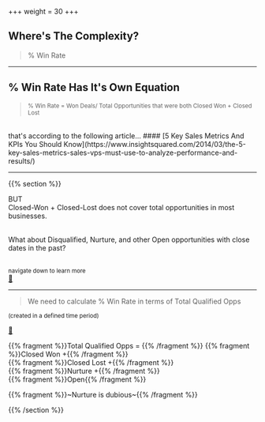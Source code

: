 +++
weight = 30
+++

## Where's The Complexity?

>% Win Rate

---

## % Win Rate Has It's Own Equation

><small>% Win Rate = Won Deals/ Total Opportunities that were both Closed Won + Closed Lost</small>

<br>
that's according to the following article...
#### [5 Key Sales Metrics And KPIs You Should Know](https://www.insightsquared.com/2014/03/the-5-key-sales-metrics-sales-vps-must-use-to-analyze-performance-and-results/)

---

{{% section %}}

BUT<br>
Closed-Won + Closed-Lost does not cover total opportunities in most businesses.<br><br>

What about Disqualified, Nurture, and other Open opportunities with close dates in the past?

<br>
<small>
navigate down to learn more
</small>
<br>
<a href="#" class="navigate-down">🔽</a>

___

> We need to calculate % Win Rate in terms of Total Qualified Opps<br>

<small>(created in a defined time period)</small>

<a href="#" class="navigate-down">🔽</a>

{{% fragment %}}Total Qualified Opps = {{% /fragment %}}
{{% fragment %}}Closed Won +{{% /fragment %}}<br>
{{% fragment %}}Closed Lost +{{% /fragment %}}<br>
{{% fragment %}}Nurture +{{% /fragment %}}<br>
{{% fragment %}}Open{{% /fragment %}}<br>

{{% fragment %}}~Nurture is dubious~{{% /fragment %}}

{{% /section %}}
